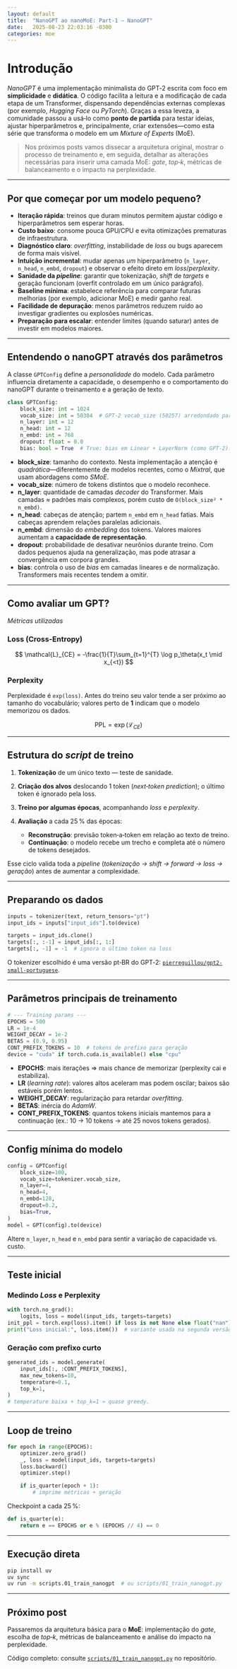 ```yaml
---
layout: default
title:  "NanoGPT ao nanoMoE: Part‑1 — NanoGPT"
date:   2025-08-23 22:03:16 -0300
categories: moe
---
```


# Introdução

*NanoGPT* é uma implementação minimalista do GPT‑2 escrita com foco em **simplicidade** e **didática**. O código facilita a leitura e a modificação de cada etapa de um Transformer, dispensando dependências externas complexas (por exemplo, *Hugging Face* ou *PyTorch*).
Graças a essa leveza, a comunidade passou a usá‑lo como **ponto de partida** para testar ideias, ajustar hiperparâmetros e, principalmente, criar extensões—como esta série que transforma o modelo em um *Mixture of Experts* (MoE).

> Nos próximos posts vamos dissecar a arquitetura original, mostrar o processo de treinamento e, em seguida, detalhar as alterações necessárias para inserir uma camada MoE: *gate*, *top‑k*, métricas de balanceamento e o impacto na perplexidade.

---

## Por que começar por um modelo pequeno?

* **Iteração rápida**: treinos que duram minutos permitem ajustar código e hiperparâmetros sem esperar horas.
* **Custo baixo**: consome pouca GPU/CPU e evita otimizações prematuras de infraestrutura.
* **Diagnóstico claro**: *overfitting*, instabilidade de *loss* ou bugs aparecem de forma mais visível.
* **Intuição incremental**: mudar apenas *um* hiperparâmetro (`n_layer`, `n_head`, `n_embd`, `dropout`) e observar o efeito direto em *loss*/*perplexity*.
* **Sanidade da *pipeline***: garantir que tokenização, *shift* de *targets* e geração funcionam (overfit controlado em um único parágrafo).
* **Baseline mínima**: estabelece referência para comparar futuras melhorias (por exemplo, adicionar MoE) e medir ganho real.
* **Facilidade de depuração**: menos parâmetros reduzem ruído ao investigar gradientes ou explosões numéricas.
* **Preparação para escalar**: entender limites (quando saturar) antes de investir em modelos maiores.

---

## Entendendo o nanoGPT através dos parâmetros

A classe `GPTConfig` define a *personalidade* do modelo. Cada parâmetro influencia diretamente a capacidade, o desempenho e o comportamento do nanoGPT durante o treinamento e a geração de texto.

```python
class GPTConfig:
    block_size: int = 1024
    vocab_size: int = 50304  # GPT‑2 vocab_size (50257) arredondado para múltiplo de 64
    n_layer: int = 12
    n_head: int = 12
    n_embd: int = 768
    dropout: float = 0.0
    bias: bool = True  # True: bias em Linear + LayerNorm (como GPT‑2). False: ligeiramente melhor e mais rápido
```

* **block\_size**: tamanho do contexto. Nesta implementação a atenção é *quadrática*—diferentemente de modelos recentes, como o *Mixtral*, que usam abordagens como *SMoE*.
* **vocab\_size**: número de tokens distintos que o modelo reconhece.
* **n\_layer**: quantidade de camadas *decoder* do Transformer. Mais camadas ≈ padrões mais complexos, porém custo de `O(block_size² * n_embd)`.
* **n\_head**: cabeças de atenção; partem `n_embd` em `n_head` fatias. Mais cabeças aprendem relações paralelas adicionais.
* **n\_embd**: dimensão do *embedding* dos tokens. Valores maiores aumentam a **capacidade de representação**.
* **dropout**: probabilidade de desativar neurônios durante treino. Com dados pequenos ajuda na generalização, mas pode atrasar a convergência em corpora grandes.
* **bias**: controla o uso de *bias* em camadas lineares e de normalização. Transformers mais recentes tendem a omitir.

---

## Como avaliar um GPT?

*Métricas utilizadas*

### Loss (Cross‑Entropy)

$$ \mathcal{L}_{CE} = -\frac{1}{T}\sum_{t=1}^{T} \log p_\theta(x_t \mid x_{<t}) $$

### Perplexity

Perplexidade é `exp(loss)`. Antes do treino seu valor tende a ser próximo ao tamanho do vocabulário; valores perto de **1** indicam que o modelo memorizou os dados.

$$ \mathrm{PPL} = \exp(\mathcal{L}_{CE}) $$

---

## Estrutura do *script* de treino

1. **Tokenização** de um único texto — teste de sanidade.
2. **Criação dos alvos** deslocando 1 token (*next‑token prediction*); o último token é ignorado pela loss.
3. **Treino por algumas épocas**, acompanhando *loss* e *perplexity*.
4. **Avaliação** a cada 25 % das épocas:

   * **Reconstrução**: previsão token‑a‑token em relação ao texto de treino.
   * **Continuação**: o modelo recebe um trecho e completa até o número de tokens desejados.

Esse ciclo valida toda a *pipeline* (*tokenização → shift → forward → loss → geração*) antes de aumentar a complexidade.

---

## Preparando os dados

```python
inputs = tokenizer(text, return_tensors="pt")
input_ids = inputs["input_ids"].to(device)

targets = input_ids.clone()
targets[:, :-1] = input_ids[:, 1:]
targets[:, -1] = -1  # ignora o último token na loss
```

O tokenizer escolhido é uma versão pt‑BR do GPT‑2: [`pierreguillou/gpt2-small-portuguese`](https://huggingface.co/pierreguillou/gpt2-small-portuguese).

---

## Parâmetros principais de treinamento

```python
# --- Training params ---
EPOCHS = 500
LR = 1e-4
WEIGHT_DECAY = 1e-2
BETAS = (0.9, 0.95)
CONT_PREFIX_TOKENS = 10  # tokens de prefixo para geração
device = "cuda" if torch.cuda.is_available() else "cpu"
```

* **EPOCHS**: mais iterações ⇒ mais chance de memorizar (perplexity cai e estabiliza).
* **LR** (*learning rate*): valores altos aceleram mas podem oscilar; baixos são estáveis porém lentos.
* **WEIGHT\_DECAY**: regularização para retardar *overfitting*.
* **BETAS**: inércia do *AdamW*.
* **CONT\_PREFIX\_TOKENS**: quantos tokens iniciais mantemos para a continuação (ex.: 10 → 10 tokens → até 25 novos tokens gerados).

---

## Config mínima do modelo

```python
config = GPTConfig(
    block_size=100,
    vocab_size=tokenizer.vocab_size,
    n_layer=4,
    n_head=4,
    n_embd=128,
    dropout=0.2,
    bias=True,
)
model = GPT(config).to(device)
```

Altere `n_layer`, `n_head` e `n_embd` para sentir a variação de capacidade vs. custo.

---

## Teste inicial

### Medindo *Loss* e Perplexity

```python
with torch.no_grad():
    logits, loss = model(input_ids, targets=targets)
init_ppl = torch.exp(loss).item() if loss is not None else float("nan")
print("Loss inicial:", loss.item())  # variante usada na segunda versão
```

### Geração com prefixo curto

```python
generated_ids = model.generate(
    input_ids[:, :CONT_PREFIX_TOKENS],
    max_new_tokens=10,
    temperature=0.1,
    top_k=1,
)
# temperature baixa + top_k=1 ≈ quase greedy.
```

---

## Loop de treino

```python
for epoch in range(EPOCHS):
    optimizer.zero_grad()
    _, loss = model(input_ids, targets=targets)
    loss.backward()
    optimizer.step()

    if is_quarter(epoch + 1):
        # imprime métricas + geração
```

Checkpoint a cada 25 %:

```python
def is_quarter(e):
    return e == EPOCHS or e % (EPOCHS // 4) == 0
```

---

## Execução direta

```bash
pip install uv
uv sync
uv run -m scripts.01_train_nanogpt  # ou scripts/01_train_nanogpt.py
```

---

## Próximo post

Passaremos da arquitetura básica para o **MoE**: implementação do *gate*, escolha de *top‑k*, métricas de balanceamento e análise do impacto na perplexidade.

Código completo: consulte [`scripts/01_train_nanogpt.py`](https://github.com/sagui-nlp/nanoGPT-moe/blob/feat/blog-writing/scripts/01_train_nanogpt.py) no repositório.


